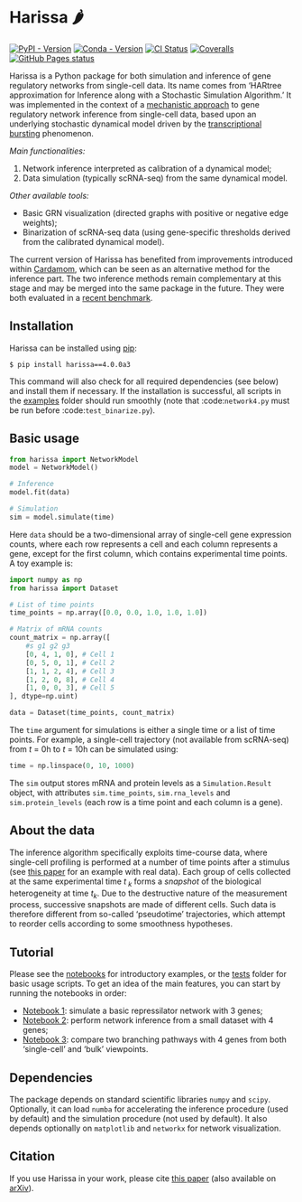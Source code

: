 # Harissa 🌶

[![PyPI - Version](https://img.shields.io/pypi/v/harissa)](https://pypi.org/project/harissa/)
[![Conda - Version](https://img.shields.io/conda/vn/conda-forge/harissa)](https://anaconda.org/conda-forge/harissa)
[![CI Status](https://img.shields.io/github/actions/workflow/status/harissa-framework/harissa/ci.yml?label=CI)](https://github.com/harissa-framework/harissa/actions/workflows/ci.yml)
[![Coveralls](https://img.shields.io/coverallsCoverage/github/ulysseherbach/harissa-sandbox)](https://coveralls.io/github/ulysseherbach/harissa-sandbox?branch=main)
[![GitHub Pages status](https://img.shields.io/github/actions/workflow/status/harissa-framework/harissa/github-pages.yml?label=documentation)](https://harissa-framework.github.io/harissa/)


Harissa is a Python package for both simulation and inference of gene regulatory networks from single-cell data. Its name comes from ‘HARtree approximation for Inference along with a Stochastic Simulation Algorithm.’
It was implemented in the context of a [mechanistic approach](https://doi.org/10.1186/s12918-017-0487-0) to gene regulatory network inference from single-cell data, based upon an underlying stochastic dynamical model driven by the [transcriptional bursting](https://en.wikipedia.org/wiki/Transcriptional_bursting) phenomenon.

*Main functionalities:*

1. Network inference interpreted as calibration of a dynamical model;
2. Data simulation (typically scRNA-seq) from the same dynamical model.

*Other available tools:*

* Basic GRN visualization (directed graphs with positive or negative edge weights);
* Binarization of scRNA-seq data (using gene-specific thresholds derived from the calibrated dynamical model).

The current version of Harissa has benefited from improvements introduced within [Cardamom](https://github.com/eliasventre/cardamom), which can be seen as an alternative method for the inference part.
The two inference methods remain complementary at this stage and may be merged into the same package in the future.
They were both evaluated in a [recent benchmark](https://doi.org/10.1371/journal.pcbi.1010962).

## Installation

Harissa can be installed using [pip](https://packaging.python.org/en/latest/tutorials/installing-packages/):

```console
$ pip install harissa==4.0.0a3
```

This command will also check for all required dependencies (see below) and install them if necessary.
If the installation is successful, all scripts in the [examples](https://github.com/ulysseherbach/harissa-sandbox/tree/main/examples) folder should run smoothly (note that :code:`network4.py` must be run before :code:`test_binarize.py`).

## Basic usage

```python
from harissa import NetworkModel
model = NetworkModel()

# Inference
model.fit(data)

# Simulation
sim = model.simulate(time)
```

Here `data` should be a two-dimensional array of single-cell gene expression counts, where each row represents a cell and each column represents a gene, except for the first column, which contains experimental time points.
A toy example is:

```python
import numpy as np
from harissa import Dataset

# List of time points
time_points = np.array([0.0, 0.0, 1.0, 1.0, 1.0])

# Matrix of mRNA counts
count_matrix = np.array([
    #s g1 g2 g3
    [0, 4, 1, 0], # Cell 1
    [0, 5, 0, 1], # Cell 2
    [1, 1, 2, 4], # Cell 3
    [1, 2, 0, 8], # Cell 4
    [1, 0, 0, 3], # Cell 5
], dtype=np.uint)

data = Dataset(time_points, count_matrix)
```

The `time` argument for simulations is either a single time or a list of time points.
For example, a single-cell trajectory (not available from scRNA-seq) from *t* = 0h to *t* = 10h can be simulated using:

```python
time = np.linspace(0, 10, 1000)
```

The `sim` output stores mRNA and protein levels as a `Simulation.Result` object, with attributes `sim.time_points`, `sim.rna_levels` and `sim.protein_levels` (each row is a time point and each column is a gene).

## About the data

The inference algorithm specifically exploits time-course data,
where single-cell profiling is performed at a number of time points after a stimulus (see [this paper](https://doi.org/10.1371/journal.pcbi.1010962) for an example with real data).
Each group of cells collected at the same experimental time *t*<sub> *k*</sub> forms a *snapshot* of the biological heterogeneity at time *t*<sub>*k*</sub>.
Due to the destructive nature of the measurement process, successive snapshots are made of different cells.
Such data is therefore different from so-called ‘pseudotime’ trajectories, which attempt to reorder cells according to some smoothness hypotheses.

## Tutorial

Please see the [notebooks](https://github.com/ulysseherbach/harissa/tree/main/notebooks) for introductory examples, or the [tests](https://github.com/ulysseherbach/harissa/tree/main/tests) folder for basic usage scripts.
To get an idea of the main features, you can start by running the notebooks in order:

* [Notebook 1](https://github.com/ulysseherbach/harissa/blob/main/notebooks/notebook1.ipynb): simulate a basic repressilator network with 3 genes;
* [Notebook 2](https://github.com/ulysseherbach/harissa/blob/main/notebooks/notebook2.ipynb): perform network inference from a small dataset with 4 genes;
* [Notebook 3](https://github.com/ulysseherbach/harissa/blob/main/notebooks/notebook3.ipynb): compare two branching pathways with 4 genes from both ‘single-cell’ and ‘bulk’ viewpoints.

## Dependencies

The package depends on standard scientific libraries `numpy` and `scipy`.
Optionally, it can load `numba` for accelerating the inference procedure (used by default) and the simulation procedure (not used by default).
It also depends optionally on `matplotlib` and `networkx` for network visualization.

## Citation

If you use Harissa in your work, please cite [this paper](https://doi.org/10.1007/978-3-031-42697-1_7) (also available on [arXiv](https://doi.org/10.48550/arXiv.2309.05112)).
